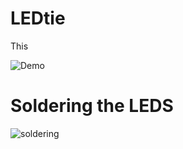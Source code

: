 # LEDtie
This 

![Demo](https://user-images.githubusercontent.com/8731829/36896233-77d51a00-1dd7-11e8-80e0-f8d07ec85bcc.gif)

# Soldering the LEDS 

![soldering](https://user-images.githubusercontent.com/8731829/37089024-dcf3799a-21c4-11e8-9329-cd9c7e9a9a8c.jpg)
